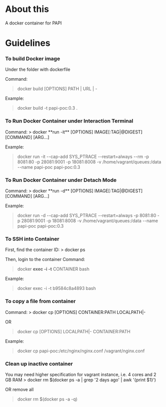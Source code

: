 <h1>About this</h1>
A docker container for PAPI

<h1>Guidelines</h1>
<h3>To build Docker image</h3>
Under the folder with dockerfile

Command:
> docker build [OPTIONS] PATH | URL | -

Example:
> docker build -t papi-poc:0.3 .

<h3>To Run Docker Container under Interaction Terminal</h3>
Command:
> docker **run -it** [OPTIONS] IMAGE[:TAG|@DIGEST] [COMMAND] [ARG...] 

Example:
> docker run -it --cap-add SYS_PTRACE --restart=always --rm -p 8081:80 -p 28081:9001 -p 18081:8008 -v /home/vagrant/queues:/data --name papi-poc papi-poc:0.3

<h3>To Run Docker Container under Detach Mode</h3>
Command:
> docker **run -d** [OPTIONS] IMAGE[:TAG|@DIGEST] [COMMAND] [ARG...] 

Example:
> docker run -d --cap-add SYS_PTRACE --restart=always -p 8081:80 -p 28081:9001 -p 18081:8008 -v /home/vagrant/queues:/data --name papi-poc papi-poc:0.3

<h3>To SSH into Container</h3>
First, find the container ID:
> docker ps 

Then, login to the container
Command:
> docker **exec -i -t** CONTAINER bash

Example:
> docker exec -i -t b9584c8a4893 bash 

<h3>To copy a file from container</h3>
Command:
> docker cp [OPTIONS] CONTAINER:PATH LOCALPATH|-

OR
> docker cp [OPTIONS] LOCALPATH|- CONTAINER:PATH

Example:
> docker cp papi-poc:/etc/nginx/nginx.conf /vagrant/nginx.conf

<h3>Clean up inactive container</h3>
You may need higher specification for vagrant instance, i.e. 4 cores and 2 GB RAM
> docker rm $(docker ps -a | grep '2 days ago' | awk '{print $1}')

OR remove all
> docker rm $(docker ps -a -q)

